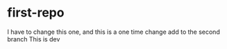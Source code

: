# first-repo
I have to change this one, and this is a one time change
add to the second branch
This is dev
